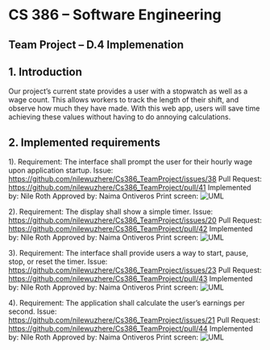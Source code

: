 # CS 386 – Software Engineering
## Team Project – D.4 Implemenation

## **1. Introduction**
Our project’s current state provides a user with a stopwatch as well as a wage count. This 
allows workers to track the length of their shift, and observe how much they have made. With 
this web app, users will save time achieving these values without having to do annoying 
calculations. 

## **2. Implemented requirements**
1).
   Requirement: The interface shall prompt the user for their hourly wage upon application startup.
   Issue: https://github.com/nilewuzhere/Cs386_TeamProject/issues/38
	 Pull Request: https://github.com/nilewuzhere/Cs386_TeamProject/pull/41
   Implemented by: Nile Roth
 	 Approved by: Naima Ontiveros
	 Print screen: 
   ![UML](https://ibb.co/cFqXyMw)
   
2).
  Requirement: The display shall show a simple timer.
  Issue: https://github.com/nilewuzhere/Cs386_TeamProject/issues/20
  Pull Request: https://github.com/nilewuzhere/Cs386_TeamProject/pull/42
  Implemented by: Nile Roth
	Approved by: Naima Ontiveros
	Print screen: 
  ![UML](https://ibb.co/BqMmqj4)
  

3).
  Requirement: The interface shall provide users a way to start, pause, stop, or reset the timer.
  Issue: https://github.com/nilewuzhere/Cs386_TeamProject/issues/23
	Pull Request: https://github.com/nilewuzhere/Cs386_TeamProject/pull/43
  Implemented by: Nile Roth
	Approved by: Naima Ontiveros
	Print screen: 
  ![UML](https://ibb.co/BqMmqj4)
  
4). 
  Requirement: The application shall calculate the user’s earnings per second.
  Issue: https://github.com/nilewuzhere/Cs386_TeamProject/issues/21
	Pull Request: https://github.com/nilewuzhere/Cs386_TeamProject/pull/44
	Implemented by: Nile Roth
	Approved by: Naima Ontiveros
	Print screen: 
  ![UML](https://ibb.co/z6N9yFt)

